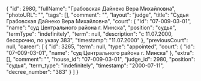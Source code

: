 {
    "id": 2980,
    "fullName": "Грабовская Дайнеко Вера Михайловна",
    "photoURL": "",
    "tags": [],
    "comment": "",
    "layout": "judge",
    "title": "Судья Грабовская Дайнеко Вера Михайловна",
    "court": {
        "id": "07-009-03-01",
        "name": "суд Центрального района г. Минска",
        "position": "судья",
        "termType": "indefinitely",
        "term": null,
        "description": "c 11.07.2000, бессрочно, по указу 383",
        "timestamp": "11.07.2000"
    },
    "previousCourt": null,
    "career": [
        {
            "id": 3265,
            "term": null,
            "type": "appointed",
            "court": {
                "id": "07-009-03-01",
                "name": "суд Центрального района г. Минска"
            },
            "extra": [],
            "comment": "",
            "house_id": "07-009-03-01",
            "judge_id": 2980,
            "position": "судья",
            "term_type": "indefinitely",
            "timestamp": "2000-07-11",
            "decree_number": "383"
        }
    ]
}